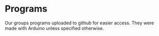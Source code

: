 # Programs

Our groups programs uploaded to github for easier access.
They were made with Arduino unless specified otherwise.
